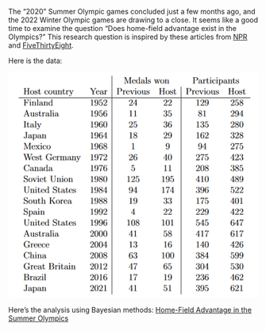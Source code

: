 
The “2020” Summer Olympic games concluded just a few months ago, and the
2022 Winter Olympic games are drawing to a close. It seems like a good
time to examine the question “Does home-field advantage exist in the
Olympics?” This research question is inspired by these articles from
[NPR](https://www.npr.org/sections/tokyo-olympics-live-updates/2021/08/07/1025452727/how-home-field-advantage-gives-olympic-host-countries-an-edge-and-more-gold-medals)
and
[FiveThirtyEight](https://fivethirtyeight.com/features/is-there-home-field-advantage-at-the-olympics/).

Here is the data:

![Olympic Data](../images/olympics-data.png)

Here’s the analysis using Bayesian methods: [Home-Field Advantage in the
Summer
Olympics](https://github.com/not-that-john-williams/olympics-bayesian/blob/853de9d1b9f357f8dd70c9634c6f32e7af747490/Home-Field-Advantage-in-the-Summer-Olympics.md)

